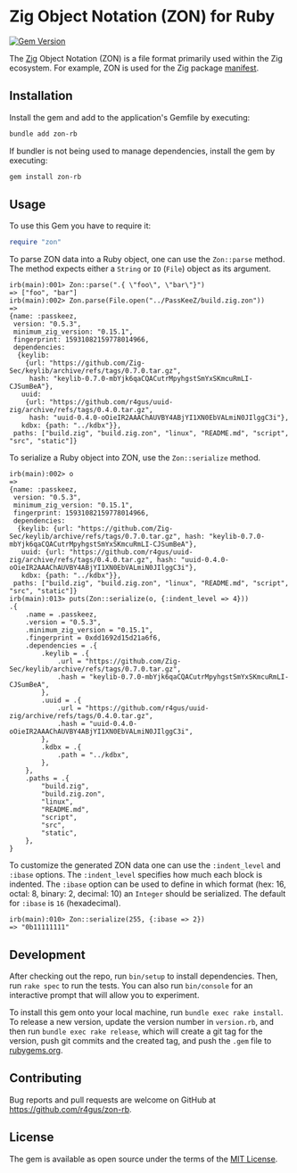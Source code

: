 # Zig Object Notation (ZON) for Ruby

[![Gem Version](https://badge.fury.io/rb/zon-rb.svg?icon=si%3Arubygems)](https://badge.fury.io/rb/zon-rb)

The [Zig](https://ziglang.org/) Object Notation (ZON) is a file format primarily used within the Zig ecosystem. For example, ZON is used for the Zig package [manifest](https://github.com/ziglang/zig/blob/b7ab62540963d80f68d0e9ee7ce18520fb173487/doc/build.zig.zon.md).

## Installation

Install the gem and add to the application's Gemfile by executing:

```bash
bundle add zon-rb
```

If bundler is not being used to manage dependencies, install the gem by executing:

```bash
gem install zon-rb
```

## Usage

To use this Gem you have to require it:

```ruby
require "zon"
```

To parse ZON data into a Ruby object, one can use the `Zon::parse` method. The method expects either a `String` or `IO` (`File`) object as its argument.

```irb
irb(main):001> Zon::parse(".{ \"foo\", \"bar\"}")
=> ["foo", "bar"]
irb(main):002> Zon.parse(File.open("../PassKeeZ/build.zig.zon"))
=>
{name: :passkeez,
 version: "0.5.3",
 minimum_zig_version: "0.15.1",
 fingerprint: 15931082159778014966,
 dependencies:
  {keylib:
    {url: "https://github.com/Zig-Sec/keylib/archive/refs/tags/0.7.0.tar.gz",
     hash: "keylib-0.7.0-mbYjk6qaCQACutrMpyhgstSmYxSKmcuRmLI-CJSumBeA"},
   uuid:
    {url: "https://github.com/r4gus/uuid-zig/archive/refs/tags/0.4.0.tar.gz",
     hash: "uuid-0.4.0-oOieIR2AAAChAUVBY4ABjYI1XN0EbVALmiN0JIlggC3i"},
   kdbx: {path: "../kdbx"}},
 paths: ["build.zig", "build.zig.zon", "linux", "README.md", "script", "src", "static"]}
```

To serialize a Ruby object into ZON, use the `Zon::serialize` method. 

```irb
irb(main):002> o
=>
{name: :passkeez,
 version: "0.5.3",
 minimum_zig_version: "0.15.1",
 fingerprint: 15931082159778014966,
 dependencies:
  {keylib: {url: "https://github.com/Zig-Sec/keylib/archive/refs/tags/0.7.0.tar.gz", hash: "keylib-0.7.0-mbYjk6qaCQACutrMpyhgstSmYxSKmcuRmLI-CJSumBeA"},
   uuid: {url: "https://github.com/r4gus/uuid-zig/archive/refs/tags/0.4.0.tar.gz", hash: "uuid-0.4.0-oOieIR2AAAChAUVBY4ABjYI1XN0EbVALmiN0JIlggC3i"},
   kdbx: {path: "../kdbx"}},
 paths: ["build.zig", "build.zig.zon", "linux", "README.md", "script", "src", "static"]}
irb(main):013> puts(Zon::serialize(o, {:indent_level => 4}))
.{
    .name = .passkeez,
    .version = "0.5.3",
    .minimum_zig_version = "0.15.1",
    .fingerprint = 0xdd1692d15d21a6f6,
    .dependencies = .{
        .keylib = .{
            .url = "https://github.com/Zig-Sec/keylib/archive/refs/tags/0.7.0.tar.gz",
            .hash = "keylib-0.7.0-mbYjk6qaCQACutrMpyhgstSmYxSKmcuRmLI-CJSumBeA",
        },
        .uuid = .{
            .url = "https://github.com/r4gus/uuid-zig/archive/refs/tags/0.4.0.tar.gz",
            .hash = "uuid-0.4.0-oOieIR2AAAChAUVBY4ABjYI1XN0EbVALmiN0JIlggC3i",
        },
        .kdbx = .{
            .path = "../kdbx",
        },
    },
    .paths = .{
        "build.zig",
        "build.zig.zon",
        "linux",
        "README.md",
        "script",
        "src",
        "static",
    },
}
```

To customize the generated ZON data one can use the `:indent_level` and `:ibase` options. The `:indent_level` specifies how much each block is indented. The `:ibase` option can be used to define in which format (hex: 16, octal: 8, binary: 2, decimal: 10) an `Integer` should be serialized. The default for `:ibase` is `16` (hexadecimal).

```irb
irb(main):010> Zon::serialize(255, {:ibase => 2})
=> "0b11111111"
```

## Development

After checking out the repo, run `bin/setup` to install dependencies. Then, run `rake spec` to run the tests. You can also run `bin/console` for an interactive prompt that will allow you to experiment.

To install this gem onto your local machine, run `bundle exec rake install`. To release a new version, update the version number in `version.rb`, and then run `bundle exec rake release`, which will create a git tag for the version, push git commits and the created tag, and push the `.gem` file to [rubygems.org](https://rubygems.org).

## Contributing

Bug reports and pull requests are welcome on GitHub at https://github.com/r4gus/zon-rb.

## License

The gem is available as open source under the terms of the [MIT License](https://opensource.org/licenses/MIT).
